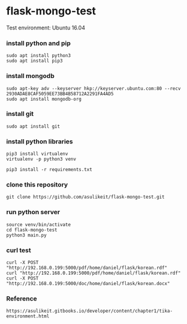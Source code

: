# flask-mongo-test
Test environment: Ubuntu 16.04

### install python and pip
	sudo apt install python3
	sudo apt install pip3

### install mongodb
	sudo apt-key adv --keyserver hkp://keyserver.ubuntu.com:80 --recv 2930ADAE8CAF5059EE73BB4B58712A2291FA4AD5
	sudo apt install mongodb-org
	
### install git
	sudo apt install git
	
### install python libraries
	pip3 install virtualenv
	virtualenv -p python3 venv
	
	pip3 install -r requirements.txt
	
### clone this repository
	git clone https://github.com/asulikeit/flask-mongo-test.git
	
### run python server
	source venv/bin/activate
	cd flask-mongo-test
	python3 main.py
	
### curl test
	curl -X POST "http://192.168.0.199:5000/pdf/home/daniel/flask/korean.rdf"
	curl "http://192.168.0.199:5000/pdf/home/daniel/flask/korean.rdf"
	curl -X POST "http://192.168.0.199:5000/doc/home/daniel/flask/korean.docx"
	
### Reference
	https://asulikeit.gitbooks.io/developer/content/chapter1/tika-environment.html
